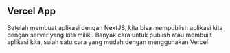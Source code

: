 ## Vercel App

Setelah membuat aplikasi dengan NextJS, kita bisa mempublish aplikasi kita dengan server yang kita miliki. Banyak cara untuk publish atau membuilt aplikasi kita, salah satu cara yang mudah dengan menggunakan Vercel
